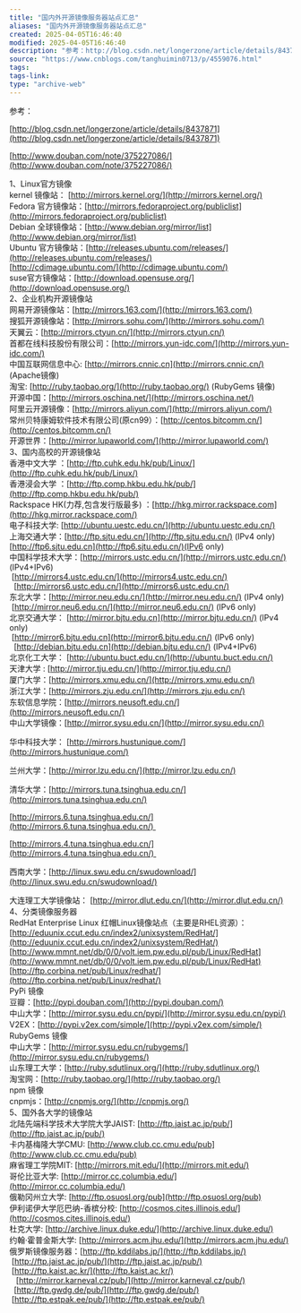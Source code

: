 ```yaml
---
title: "国内外开源镜像服务器站点汇总"
aliases: "国内外开源镜像服务器站点汇总"
created: 2025-04-05T16:46:40
modified: 2025-04-05T16:46:40
description: "参考：http://blog.csdn.net/longerzone/article/details/8437871http://www.douban.com/note/375227086/1、Linux官方镜像kernel镜像站：http://mirrors.kernel.org/Fedora官方"
source: "https://www.cnblogs.com/tanghuimin0713/p/4559076.html"
tags:
tags-link:
type: "archive-web"
---
```

参考：

[http://blog.csdn.net/longerzone/article/details/8437871](http://blog.csdn.net/longerzone/article/details/8437871)

[http://www.douban.com/note/375227086/](http://www.douban.com/note/375227086/)

1、Linux官方镜像  
kernel 镜像站： [http://mirrors.kernel.org/](http://mirrors.kernel.org/)  
Fedora 官方镜像站：[http://mirrors.fedoraproject.org/publiclist](http://mirrors.fedoraproject.org/publiclist)  
Debian 全球镜像站：[http://www.debian.org/mirror/list](http://www.debian.org/mirror/list)  
Ubuntu 官方镜像站：[http://releases.ubuntu.com/releases/](http://releases.ubuntu.com/releases/)  
[http://cdimage.ubuntu.com/](http://cdimage.ubuntu.com/)  
suse官方镜像站：[http://download.opensuse.org/](http://download.opensuse.org/)  
2、企业机构开源镜像站  
网易开源镜像站：[http://mirrors.163.com/](http://mirrors.163.com/)  
搜狐开源镜像站：[http://mirrors.sohu.com/](http://mirrors.sohu.com/)  
天翼云：[http://mirrors.ctyun.cn/](http://mirrors.ctyun.cn/)  
首都在线科技股份有限公司：[http://mirrors.yun-idc.com/](http://mirrors.yun-idc.com/)  
中国互联网信息中心: [http://mirrors.cnnic.cn](http://mirrors.cnnic.cn/) (Apache镜像)  
淘宝: [http://ruby.taobao.org/](http://ruby.taobao.org/) (RubyGems 镜像)  
开源中国：[http://mirrors.oschina.net/](http://mirrors.oschina.net/)  
阿里云开源镜像：[http://mirrors.aliyun.com/](http://mirrors.aliyun.com/)  
常州贝特康姆软件技术有限公司(原cn99）：[http://centos.bitcomm.cn/](http://centos.bitcomm.cn/)  
开源世界：[http://mirror.lupaworld.com/](http://mirror.lupaworld.com/)  
3、国内高校的开源镜像站  
香港中文大学 ：[http://ftp.cuhk.edu.hk/pub/Linux/](http://ftp.cuhk.edu.hk/pub/Linux/)  
香港浸会大学 ：[http://ftp.comp.hkbu.edu.hk/pub/](http://ftp.comp.hkbu.edu.hk/pub/)  
Rackspace HK(力荐,包含发行版最多) ：[http://hkg.mirror.rackspace.com](http://hkg.mirror.rackspace.com/)  
电子科技大学: [http://ubuntu.uestc.edu.cn/](http://ubuntu.uestc.edu.cn/)  
上海交通大学：[http://ftp.sjtu.edu.cn/](http://ftp.sjtu.edu.cn/) (IPv4 only)  
<a href="[http://ftp6.sjtu.edu.cn](http://ftp6.sjtu.edu.cn/)(IPv6">[http://ftp6.sjtu.edu.cn](http://ftp6.sjtu.edu.cn/)(IPv6</a> only)  
中国科学技术大学：[http://mirrors.ustc.edu.cn/](http://mirrors.ustc.edu.cn/) (IPv4+IPv6)  
 [http://mirrors4.ustc.edu.cn/](http://mirrors4.ustc.edu.cn/)  
  [http://mirrors6.ustc.edu.cn/](http://mirrors6.ustc.edu.cn/)  
东北大学：[http://mirror.neu.edu.cn/](http://mirror.neu.edu.cn/) (IPv4 only)  
 [http://mirror.neu6.edu.cn/](http://mirror.neu6.edu.cn/) (IPv6 only)  
北京交通大学： [http://mirror.bjtu.edu.cn](http://mirror.bjtu.edu.cn/) (IPv4 only)  
 [http://mirror6.bjtu.edu.cn](http://mirror6.bjtu.edu.cn/) (IPv6 only)  
  [http://debian.bjtu.edu.cn](http://debian.bjtu.edu.cn/) (IPv4+IPv6)  
北京化工大学： [http://ubuntu.buct.edu.cn/](http://ubuntu.buct.edu.cn/)  
天津大学 : [http://mirror.tju.edu.cn/](http://mirror.tju.edu.cn/)  
厦门大学：[http://mirrors.xmu.edu.cn/](http://mirrors.xmu.edu.cn/)  
浙江大学：[http://mirrors.zju.edu.cn/](http://mirrors.zju.edu.cn/)  
东软信息学院：[http://mirrors.neusoft.edu.cn/](http://mirrors.neusoft.edu.cn/)  
中山大学镜像：[http://mirror.sysu.edu.cn/](http://mirror.sysu.edu.cn/)

华中科技大学： [http://mirrors.hustunique.com/](http://mirrors.hustunique.com/)

兰州大学：[http://mirror.lzu.edu.cn/](http://mirror.lzu.edu.cn/)

清华大学：[http://mirrors.tuna.tsinghua.edu.cn/](http://mirrors.tuna.tsinghua.edu.cn/)

[http://mirrors.6.tuna.tsinghua.edu.cn/](http://mirrors.6.tuna.tsinghua.edu.cn/) <IPv6 only>

[http://mirrors.4.tuna.tsinghua.edu.cn/](http://mirrors.4.tuna.tsinghua.edu.cn/) <IPv4 only>

西南大学：[http://linux.swu.edu.cn/swudownload/](http://linux.swu.edu.cn/swudownload/)

大连理工大学镜像站： [http://mirror.dlut.edu.cn/](http://mirror.dlut.edu.cn/)  
4、分类镜像服务器  
RedHat Enterprise Linux 红帽Linux镜像站点（主要是RHEL资源）：  
[http://eduunix.ccut.edu.cn/index2/unixsystem/RedHat/](http://eduunix.ccut.edu.cn/index2/unixsystem/RedHat/)  
[http://www.mmnt.net/db/0/0/volt.iem.pw.edu.pl/pub/Linux/RedHat](http://www.mmnt.net/db/0/0/volt.iem.pw.edu.pl/pub/Linux/RedHat)  
[http://ftp.corbina.net/pub/Linux/redhat/](http://ftp.corbina.net/pub/Linux/redhat/)  
PyPi 镜像  
豆瓣：[http://pypi.douban.com/](http://pypi.douban.com/)  
中山大学：[http://mirror.sysu.edu.cn/pypi/](http://mirror.sysu.edu.cn/pypi/)  
V2EX：[http://pypi.v2ex.com/simple/](http://pypi.v2ex.com/simple/)  
RubyGems 镜像  
中山大学：[http://mirror.sysu.edu.cn/rubygems/](http://mirror.sysu.edu.cn/rubygems/)  
山东理工大学：[http://ruby.sdutlinux.org/](http://ruby.sdutlinux.org/)  
淘宝网：[http://ruby.taobao.org/](http://ruby.taobao.org/)  
npm 镜像  
cnpmjs：[http://cnpmjs.org/](http://cnpmjs.org/)  
5、国外各大学的镜像站  
北陆先端科学技术大学院大学JAIST: [http://ftp.jaist.ac.jp/pub/](http://ftp.jaist.ac.jp/pub/)  
卡内基梅隆大学CMU: [http://www.club.cc.cmu.edu/pub](http://www.club.cc.cmu.edu/pub)  
麻省理工学院MIT: [http://mirrors.mit.edu/](http://mirrors.mit.edu/)  
哥伦比亚大学: [http://mirror.cc.columbia.edu/](http://mirror.cc.columbia.edu/)  
俄勒冈州立大学: [http://ftp.osuosl.org/pub](http://ftp.osuosl.org/pub)  
伊利诺伊大学厄巴纳\-香槟分校: [http://cosmos.cites.illinois.edu/](http://cosmos.cites.illinois.edu/)  
杜克大学: [http://archive.linux.duke.edu/](http://archive.linux.duke.edu/)  
约翰·霍普金斯大学: [http://mirrors.acm.jhu.edu/](http://mirrors.acm.jhu.edu/)  
俄罗斯镜像服务器：[http://ftp.kddilabs.jp/](http://ftp.kddilabs.jp/)  
 [http://ftp.jaist.ac.jp/pub/](http://ftp.jaist.ac.jp/pub/)  
 [http://ftp.kaist.ac.kr/](http://ftp.kaist.ac.kr/)  
   [http://mirror.karneval.cz/pub/](http://mirror.karneval.cz/pub/)  
  [http://ftp.gwdg.de/pub/](http://ftp.gwdg.de/pub/)  
 [http://ftp.estpak.ee/pub/](http://ftp.estpak.ee/pub/)